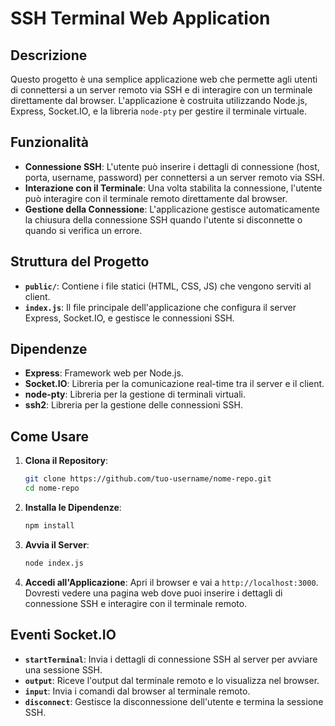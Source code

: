 # SSH Terminal Web Application

## Descrizione

Questo progetto è una semplice applicazione web che permette agli utenti di connettersi a un server remoto via SSH e di interagire con un terminale direttamente dal browser. L'applicazione è costruita utilizzando Node.js, Express, Socket.IO, e la libreria `node-pty` per gestire il terminale virtuale.

## Funzionalità

- **Connessione SSH**: L'utente può inserire i dettagli di connessione (host, porta, username, password) per connettersi a un server remoto via SSH.
- **Interazione con il Terminale**: Una volta stabilita la connessione, l'utente può interagire con il terminale remoto direttamente dal browser.
- **Gestione della Connessione**: L'applicazione gestisce automaticamente la chiusura della connessione SSH quando l'utente si disconnette o quando si verifica un errore.

## Struttura del Progetto

- **`public/`**: Contiene i file statici (HTML, CSS, JS) che vengono serviti al client.
- **`index.js`**: Il file principale dell'applicazione che configura il server Express, Socket.IO, e gestisce le connessioni SSH.

## Dipendenze

- **Express**: Framework web per Node.js.
- **Socket.IO**: Libreria per la comunicazione real-time tra il server e il client.
- **node-pty**: Libreria per la gestione di terminali virtuali.
- **ssh2**: Libreria per la gestione delle connessioni SSH.

## Come Usare

1. **Clona il Repository**:
   ```bash
   git clone https://github.com/tuo-username/nome-repo.git
   cd nome-repo
   ```

2. **Installa le Dipendenze**:
   ```bash
   npm install
   ```

3. **Avvia il Server**:
   ```bash
   node index.js
   ```

4. **Accedi all'Applicazione**:
   Apri il browser e vai a `http://localhost:3000`. Dovresti vedere una pagina web dove puoi inserire i dettagli di connessione SSH e interagire con il terminale remoto.

## Eventi Socket.IO

- **`startTerminal`**: Invia i dettagli di connessione SSH al server per avviare una sessione SSH.
- **`output`**: Riceve l'output dal terminale remoto e lo visualizza nel browser.
- **`input`**: Invia i comandi dal browser al terminale remoto.
- **`disconnect`**: Gestisce la disconnessione dell'utente e termina la sessione SSH.
